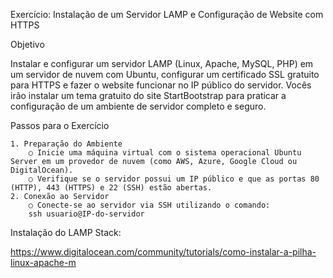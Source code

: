 Exercício: Instalação de um Servidor LAMP e Configuração de Website com HTTPS

Objetivo

Instalar e configurar um servidor LAMP (Linux, Apache, MySQL, PHP) em um servidor de nuvem com Ubuntu, configurar um certificado SSL gratuito para HTTPS e fazer o website funcionar no IP público do servidor. Vocês irão instalar um tema gratuito do site StartBootstrap para praticar a configuração de um ambiente de servidor completo e seguro.

Passos para o Exercício

    1. Preparação do Ambiente
        ○ Inicie uma máquina virtual com o sistema operacional Ubuntu Server em um provedor de nuvem (como AWS, Azure, Google Cloud ou DigitalOcean).
        ○ Verifique se o servidor possui um IP público e que as portas 80 (HTTP), 443 (HTTPS) e 22 (SSH) estão abertas.
    2. Conexão ao Servidor
        ○ Conecte-se ao servidor via SSH utilizando o comando:
        ssh usuario@IP-do-servidor

Instalação do LAMP Stack:

https://www.digitalocean.com/community/tutorials/como-instalar-a-pilha-linux-apache-m